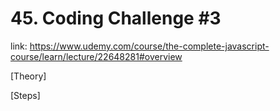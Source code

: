 # 45. Coding Challenge #3
link: https://www.udemy.com/course/the-complete-javascript-course/learn/lecture/22648281#overview


[Theory]





[Steps]